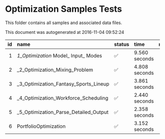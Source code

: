 # Optimization Samples Tests

This folder contains all samples and associated data files.

This document was autogenerated at 2016-11-04 09:52:24


| id|name                                  |status  |time          |message |
|--:|:-------------------------------------|:-------|:-------------|:-------|
|  1|_1_Optimization_ Model_ Input_ Modes  |&#9989; |9.560 seconds |        |
|  2|_2_Optimization_Mixing_Problem        |&#9989; |4.808 seconds |        |
|  3|_3_Optimization_Fantasy_Sports_Lineup |&#9989; |3.861 seconds |        |
|  4|_4_Optimization_Workforce_Scheduling  |&#9989; |2.440 seconds |        |
|  5|_5_Optimization_Parse_Detailed_Output |&#9989; |2.358 seconds |        |
|  6|PortfolioOptimization                 |&#9989; |3.152 seconds |        |
